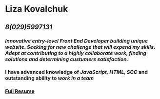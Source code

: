 # **Liza Kovalchuk**
## *8(029)5997131*
### _Innovative entry-level **Front End Developer** building unique website. Seeking for new challenge that will expend my skills. Adept at contributing to a highly collaborate work, finding solutions and determining custumers satisfaction._
### I have advanced knowledge of *JavaScript, HTML, SCC* and outstanding ability to *work in a team*
### [Full Resume](https://resume.io/r/AZVdBYvY4)